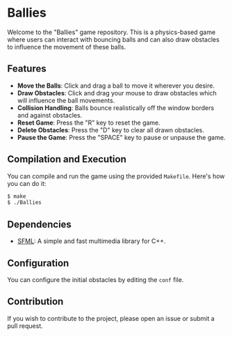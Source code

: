 # Ballies

Welcome to the "Ballies" game repository. This is a physics-based game where users can interact with bouncing balls and can also draw obstacles to influence the movement of these balls.

## Features

- **Move the Balls**: Click and drag a ball to move it wherever you desire.
- **Draw Obstacles**: Click and drag your mouse to draw obstacles which will influence the ball movements.
- **Collision Handling**: Balls bounce realistically off the window borders and against obstacles.
- **Reset Game**: Press the "R" key to reset the game.
- **Delete Obstacles**: Press the "D" key to clear all drawn obstacles.
- **Pause the Game**: Press the "SPACE" key to pause or unpause the game.

## Compilation and Execution

You can compile and run the game using the provided `Makefile`. Here's how you can do it:

```bash
$ make
$ ./Ballies
```

## Dependencies

- [SFML](https://www.sfml-dev.org/): A simple and fast multimedia library for C++.

## Configuration

You can configure the initial obstacles by editing the `conf` file.

## Contribution

If you wish to contribute to the project, please open an issue or submit a pull request.
